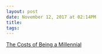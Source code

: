 ```yaml
---
layout: post
date: November 12, 2017 at 02:14PM
title:
tags:
---
```



[The Costs of Being a Millennial](https://newrepublic.com/article/145734/costs-millennial)